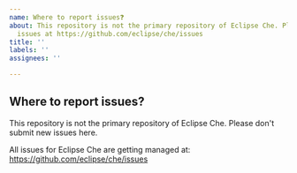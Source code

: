 ```yaml
---
name: Where to report issues❓
about: This repository is not the primary repository of Eclipse Che. Please create
  issues at https://github.com/eclipse/che/issues
title: ''
labels: ''
assignees: ''

---
```


## Where to report issues?

This repository is not the primary repository of Eclipse Che. Please don't submit new issues here.

All issues for Eclipse Che are getting managed at: https://github.com/eclipse/che/issues
